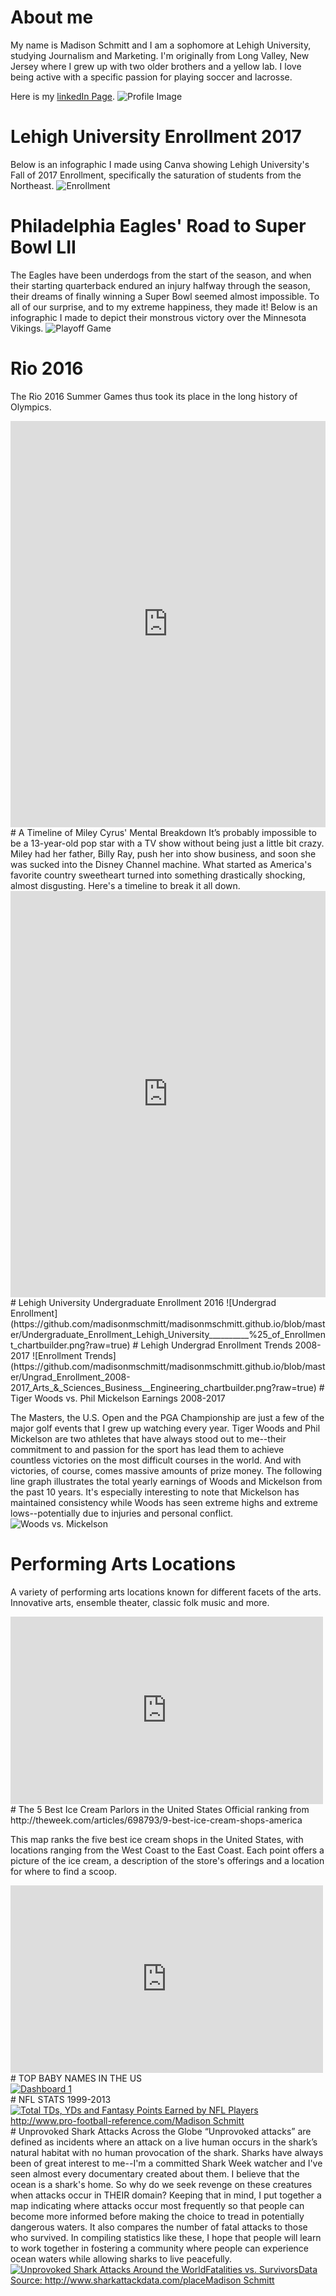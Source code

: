 
# About me


My name is Madison Schmitt and I am a sophomore at Lehigh University, studying Journalism and Marketing. I'm originally from Long Valley, New Jersey where I grew up with two older brothers and a yellow lab. I love being active with a specific passion for playing soccer and lacrosse. 


Here is my [linkedIn Page](https://www.linkedin.com/feed/).
![Profile Image](https://github.com/madisonmschmitt/madisonmschmitt.github.io/blob/master/IMG_5550.JPG?raw=true)

# Lehigh University Enrollment 2017
Below is an infographic I made using Canva showing Lehigh University's Fall of 2017 Enrollment, specifically the saturation of students from the Northeast.
![Enrollment](https://github.com/madisonmschmitt/madisonmschmitt.github.io/blob/master/Is%20Lehigh%20Geographically%20Diverse_Undergraduate%20Enrollment%202017.jpg?raw=true)

# Philadelphia Eagles' Road to Super Bowl LII
The Eagles have been underdogs from the start of the season, and when their starting quarterback endured an injury halfway through the season, their dreams of finally winning a Super Bowl seemed almost impossible. To all of our surprise, and to my extreme happiness, they made it! Below is an infographic I made to depict their monstrous victory over the Minnesota Vikings. 
![Playoff Game](https://github.com/madisonmschmitt/madisonmschmitt.github.io/blob/master/ROAD%20TO%20THE%20SUPERBOWL%20(5).jpg?raw=true)

# Rio 2016
The Rio 2016 Summer Games thus took its place in the long history of Olympics.
<iframe src='https://cdn.knightlab.com/libs/timeline3/latest/embed/index.html?source=1d8ehFnET-4kXbqxt-qlYl8eImN3JuRpapXJSAC8itaI&font=Default&lang=en&initial_zoom=2&height=650' width='100%' height='650' webkitallowfullscreen mozallowfullscreen allowfullscreen frameborder='0'></iframe>
# A Timeline of Miley Cyrus' Mental Breakdown
It’s probably impossible to be a 13-year-old pop star with a TV show without being just a little bit crazy. Miley had her father, Billy Ray, push her into show business, and soon she was sucked into the Disney Channel machine. What started as America's favorite country sweetheart turned into something drastically shocking, almost disgusting. Here's a timeline to break it all down.
<iframe src='https://cdn.knightlab.com/libs/timeline3/latest/embed/index.html?source=1DYHaG4GadC0zVkkkhQN49-8WrLa5RQWcunLoWKFP3j4&font=Default&lang=en&initial_zoom=2&height=650' width='100%' height='650' webkitallowfullscreen mozallowfullscreen allowfullscreen frameborder='0'></iframe>
# Lehigh University Undergraduate Enrollment 2016
![Undergrad Enrollment](https://github.com/madisonmschmitt/madisonmschmitt.github.io/blob/master/Undergraduate_Enrollment_Lehigh_University__________%25_of_Enrollment_chartbuilder.png?raw=true)
# Lehigh Undergrad Enrollment Trends 2008-2017
![Enrollment Trends](https://github.com/madisonmschmitt/madisonmschmitt.github.io/blob/master/Ungrad_Enrollment_2008-2017_Arts_&_Sciences_Business__Engineering_chartbuilder.png?raw=true)
# Tiger Woods vs. Phil Mickelson Earnings 2008-2017

The Masters, the U.S. Open and the PGA Championship are just a few of the major golf events that I grew up watching every year. Tiger Woods and Phil Mickelson are two athletes that have always stood out to me--their commitment to and passion for the sport has lead them to achieve countless victories on the most difficult courses in the world. And with victories, of course, comes massive amounts of prize money. The following line graph illustrates the total yearly earnings of Woods and Mickelson from the past 10 years. It's especially interesting to note that Mickelson has maintained consistency while Woods has seen extreme highs and extreme lows--potentially due to injuries and personal conflict.
![Woods vs. Mickelson](https://github.com/madisonmschmitt/madisonmschmitt.github.io/blob/master/Woods_vs._Mickelson_Earnings_2008-2017_Tiger_Woods_Phil_Mickelson_chartbuilder.png?raw=true)
# Performing Arts Locations
A variety of performing arts locations known for different facets of the arts. Innovative arts, ensemble theater, classic folk music and more.
<iframe width="500" height="300" scrolling="no" frameborder="no" src="https://fusiontables.google.com/embedviz?q=select+col0+from+1Boor62INU_k5p8YJ1Zn9_IWjPuCLIk07ZsFII9PQ&amp;viz=MAP&amp;h=false&amp;lat=41.968549402444104&amp;lng=-72.76510467822264&amp;t=1&amp;z=6&amp;l=col0&amp;y=2&amp;tmplt=3&amp;hml=ONE_COL_LAT_LNG"></iframe>
# The 5 Best Ice Cream Parlors in the United States
Official ranking from http://theweek.com/articles/698793/9-best-ice-cream-shops-america

This map ranks the five best ice cream shops in the United States, with locations ranging from the West Coast to the East Coast. Each point offers a picture of the ice cream, a description of the store's offerings and a location for where to find a scoop. 
<iframe width="500" height="300" scrolling="no" frameborder="no" src="https://fusiontables.google.com/embedviz?q=select+col0+from+1fJn_6lSY00rNzaUX3GayvGL4JCMHRemTHUWQQQ8I&amp;viz=MAP&amp;h=false&amp;lat=44.543328893264686&amp;lng=-101.3448496499999&amp;t=1&amp;z=3&amp;l=col0&amp;y=2&amp;tmplt=2&amp;hml=ONE_COL_LAT_LNG"></iframe>
# TOP BABY NAMES IN THE US
<div class='tableauPlaceholder' id='viz1519073798109' style='position: relative'><noscript><a href='#'><img alt='Dashboard 1 ' src='https:&#47;&#47;public.tableau.com&#47;static&#47;images&#47;29&#47;295NYBGR9&#47;1_rss.png' style='border: none' /></a></noscript><object class='tableauViz'  style='display:none;'><param name='host_url' value='https%3A%2F%2Fpublic.tableau.com%2F' /> <param name='embed_code_version' value='3' /> <param name='path' value='shared&#47;295NYBGR9' /> <param name='toolbar' value='yes' /><param name='static_image' value='https:&#47;&#47;public.tableau.com&#47;static&#47;images&#47;29&#47;295NYBGR9&#47;1.png' /> <param name='animate_transition' value='yes' /><param name='display_static_image' value='yes' /><param name='display_spinner' value='yes' /><param name='display_overlay' value='yes' /><param name='display_count' value='yes' /><param name='filter' value='publish=yes' /></object></div><script type='text/javascript'>var divElement = document.getElementById('viz1519073798109');var vizElement = divElement.getElementsByTagName('object')[0];                    vizElement.style.width='100%';vizElement.style.height=(divElement.offsetWidth*0.75)+'px';var scriptElement = document.createElement('script');scriptElement.src ='https://public.tableau.com/javascripts/api/viz_v1.js';                   vizElement.parentNode.insertBefore(scriptElement,vizElement);</script>
# NFL STATS 1999-2013
<div class='tableauPlaceholder' id='viz1519245779405' style='position: relative'><noscript><a href='#'><img alt='Total TDs, YDs and Fantasy Points Earned by NFL Players http:&#47;&#47;www.pro-football-reference.com&#47;Madison Schmitt ' src='https:&#47;&#47;public.tableau.com&#47;static&#47;images&#47;nf&#47;nfloffensivestats&#47;Story1&#47;1_rss.png' style='border: none' /></a></noscript><object class='tableauViz'  style='display:none;'><param name='host_url' value='https%3A%2F%2Fpublic.tableau.com%2F' /> <param name='embed_code_version' value='3' /> <param name='site_root' value='' /><param name='name' value='nfloffensivestats&#47;Story1' /><param name='tabs' value='no' /><param name='toolbar' value='yes' /><param name='static_image' value='https:&#47;&#47;public.tableau.com&#47;static&#47;images&#47;nf&#47;nfloffensivestats&#47;Story1&#47;1.png' /> <param name='animate_transition' value='yes' /><param name='display_static_image' value='yes' /><param name='display_spinner' value='yes' /><param name='display_overlay' value='yes' /><param name='display_count' value='yes' /><param name='filter' value='publish=yes' /></object></div>  <script type='text/javascript'>  var divElement = document.getElementById('viz1519245779405');   var vizElement = divElement.getElementsByTagName('object')[0];              vizElement.style.width='1016px';vizElement.style.height='991px'; var scriptElement = document.createElement('script');  scriptElement.src = 'https://public.tableau.com/javascripts/api/viz_v1.js';                    vizElement.parentNode.insertBefore(scriptElement, vizElement); </script>
# Unprovoked Shark Attacks Across the Globe
“Unprovoked attacks” are defined as incidents where an attack on a live human occurs in the shark’s natural habitat with no human provocation of the shark. Sharks have always been of great interest to me--I'm a committed Shark Week watcher and I've seen almost every documentary created about them. I believe that the ocean is a shark's home. So why do we seek revenge on these creatures when attacks occur in THEIR domain? Keeping that in mind, I put together a map indicating where attacks occur most frequently so that people can become more informed before making the choice to tread in potentially dangerous waters. It also compares the number of fatal attacks to those who survived. In compiling statistics like these, I hope that people will learn to work together in fostering a community where people can experience ocean waters while allowing sharks to live peacefully.
<div class='tableauPlaceholder' id='viz1520194524101' style='position: relative'><noscript><a href='#'><img alt='Unprovoked Shark Attacks Around the WorldFatalities vs. SurvivorsData Source: http:&#47;&#47;www.sharkattackdata.com&#47;placeMadison Schmitt ' src='https:&#47;&#47;public.tableau.com&#47;static&#47;images&#47;F6&#47;F6CRYWS82&#47;1_rss.png' style='border: none'/</a</noscript<objectclass='tableauViz'style='display:none;'<paramname='host_url'value='https%3A%2F%2Fpublic.tableau.com%2F' /> <param name='embed_code_version' value='3' /> <param name='path' value='shared&#47;F6CRYWS82' /> <param name='toolbar' value='yes'/<paramname='static_image'value='https:&#47;&#47;public.tableau.com&#47;static&#47;images&#47;F6&#47;F6CRYWS82&#47;1.png' /> <paramname='animate_transition'value='yes'/<paramname='display_static_image'value='yes'/<paramname='display_spinner' value='yes' /><param name='display_overlay' value='yes' /><param name='display_count' value='yes' /></object></div> <script type='text/javascript'>vardivElement=document.getElementById('viz1520194524101');varvizElement=divElement.getElementsByTagName('object'[0];vizElement.style.width='1016px';vizElement.style.height='991px';varscriptElement=document.createElement('script'); scriptElement.src = 'https://public.tableau.com/javascripts/api/viz_v1.js';vizElement.parentNode.insertBefore(scriptElement, vizElement)</script>
